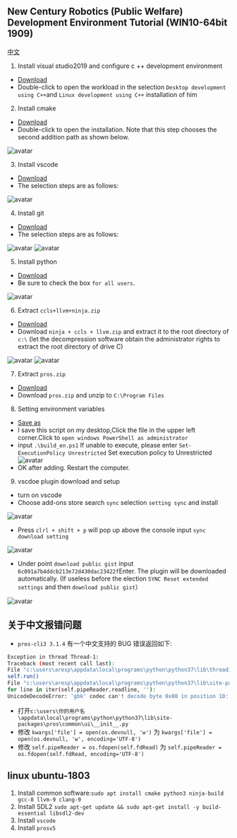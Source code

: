 ## New Century Robotics (Public Welfare) Development Environment Tutorial (WIN10-64bit 1909)

[中文](./readme_cn.md)

1. Install visual studio2019 and configure c ++ development environment

- [Download](https://github.com/3038922/new_century_robotics/releases/download/v1.0/vs_community__1548256886.1596784179.exe)
- Double-click to open the workload in the selection `Desktop development using C++`and `Linux development using C++` installation of him

2. Install cmake

- [Download](https://github.com/3038922/new_century_robotics/releases/download/v1.0/cmake-3.18.1-win64-x64.msi)
- Double-click to open the installation. Note that this step chooses the second addition path as shown below.

![avatar](./pic/1.cmake.jpg)

3. Install vscode

- [Download](https://github.com/3038922/new_century_robotics/releases/download/v1.0/VSCodeUserSetup-x64-1.47.3.exe)
- The selection steps are as follows:

![avatar](./pic/2.vscode.jpg)

4. Install git

- [Download](https://github.com/3038922/new_century_robotics/releases/download/v1.0/Git-2.27.0-64-bit.exe)
- The selection steps are as follows:

![avatar](./pic/3.git-1.jpg)
![avatar](./pic/3.git-2.jpg)

5. Install python

- [Download](https://github.com/3038922/new_century_robotics/releases/download/v1.0/python-3.8.5-amd64.exe)
- Be sure to check the box `for all users`.

![avatar](./pic/4.python.jpg)

6. Extract `ccls+llvm+ninja.zip`

- [Download](https://github.com/3038922/new_century_robotics/releases/download/v1.0/ninja+ccls+llvm.zip)
- Download `ninja + ccls + llvm.zip` and extract it to the root directory of `c:\` (let the decompression software obtain the administrator rights to extract the root directory of drive C)

![avatar](./pic/5.ccls+llvm+ninja-1.jpg)
![avatar](./pic/5.ccls+llvm+ninja-2.jpg)

7. Extract `pros.zip`

- [Download](https://github.com/3038922/new_century_robotics/releases/download/v1.0/PROS.zip)
- Download `pros.zip` and unzip to `C:\Program Files`

8. Setting environment variables

- [Save as](./script/build_en.ps1)
- I save this script on my desktop,Click the file in the upper left corner.Click to `open windows PowerShell as administrator`
- input `.\build_en.ps1`
  If unable to execute, please enter `Set-ExecutionPolicy Unrestricted` Set execution policy to Unrestricted
  ![avatar](./pic/7.环境变量-1.jpg)
- OK after adding. Restart the computer.

9. vscdoe plugin download and setup

- turn on vscode
- Choose add-ons store search `sync` selection `setting sync` and install

![avatar](./pic/8.vscode-1.jpg)

- Press `clrl + shift + p` will pop up above the console input `sync download setting`

![avatar](./pic/8.vscode-2.jpg)

- Under point `download public gist` input `6c091a7b4ddcb213e72d430dac23422f`Enter. The plugin will be downloaded automatically. (If useless before the election `SYNC Reset extended settings` and then `download public gist`）

![avatar](./pic/8.vscode-3.jpg)

## 关于中文报错问题

- `pros-cli3 3.1.4` 有一个中文支持的 BUG 错误返回如下:

```sh
Exception in thread Thread-1:
Traceback (most recent call last):
File "c:\users\aresp\appdata\local\programs\python\python37\lib\threading.py", line 917, in _bootstrap_inner
self.run()
File "c:\users\aresp\appdata\local\programs\python\python37\lib\site-packages\pros\common\ui\__init__.py", line 180, in run
for line in iter(self.pipeReader.readline, ''):
UnicodeDecodeError: 'gbk' codec can't decode byte 0x80 in position 10: illegal multibyte sequence
```

- 打开`c:\users\你的用户名\appdata\local\programs\python\python37\lib\site-packages\pros\common\ui\__init__.py`
- 修改 `kwargs['file'] = open(os.devnull, 'w')` 为 `kwargs['file'] = open(os.devnull, 'w', encoding='UTF-8')`
- 修改 `self.pipeReader = os.fdopen(self.fdRead)` 为 `self.pipeReader = os.fdopen(self.fdRead, encoding='UTF-8')`

## linux ubuntu-1803

1. Install common software:`sudo apt install cmake python3 ninja-build gcc-8 llvm-9 clang-9`
2. Install SDL2 `sudo apt-get update && sudo apt-get install -y build-essential libsdl2-dev`
3. Install `vscode`
4. Install `prosv5`
